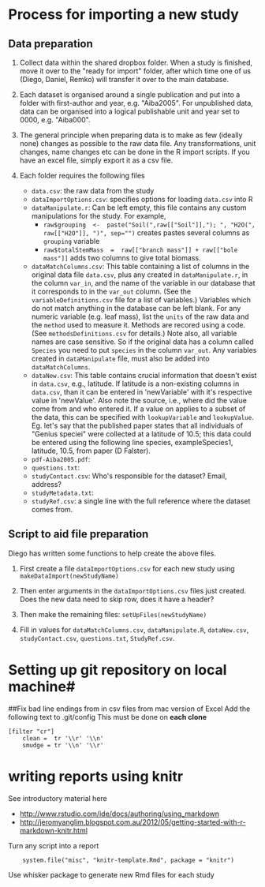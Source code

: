 

# Process for importing a new study #

## Data preparation ##

1. Collect data within the shared dropbox folder. When a study is finished, move it over to the "ready for import" folder, after which time one of us (Diego, Daniel, Remko) will transfer it over to the main database. 

2. Each dataset is organised around a single publication and put into a folder with first-author and year, e.g. "Aiba2005". For unpublished data, data can be organised into a logical publishable unit and year set to 0000, e.g. "Aiba000". 

3. The general principle when preparing data is to make as few (ideally none) changes as possible to the raw data file. Any transformations, unit changes, name changes etc can be done in the R import scripts. If you have an excel file, simply export it as a csv file.

3. Each folder requires the following files
	- `data.csv`: the raw data from the study
	- `dataImportOptions.csv`: specifies options for loading `data.csv` into R
	- `dataManipulate.r`: Can be left empty, this file contains any custom manipulations for the study. For example, 
		- `raw$grouping  <-  paste("Soil(",raw[["Soil"]],"); ", "H2O(", raw[["H2O"]], ")", sep="")` creates pastes several columns as `grouping` variable 
		-  `raw$totalStemMass  =  raw[["branch mass"]] + raw[["bole mass"]]` adds two columns to give total biomass.
	- `dataMatchColumns.csv`: This table containing a list of columns in the original data file `data.csv`, plus any created in `dataManipulate.r`, in the column `var_in`, and the name of the variable in our database that it corresponds to in the `var_out` column. (See the `variableDefinitions.csv` file for a list of variables.) Variables which do not match anything in the database can be left blank. For any numeric variable (e.g. leaf mass), list the `units` of the raw data and the `method` used to measure it. Methods are recored using a code. (See `methodsDefinitions.csv` for details.) Note also, all variable names are case sensitive. So if the original data has a column called `Species` you need to put `species` in the column `var_out`. Any variables created in `dataManipulate` file, must also be added into `dataMatchColumns`.
	- `dataNew.csv`: This table contains crucial information that doesn't exist in `data.csv`, e.g., latitude. If latitude is a non-existing columns in `data.csv`, than it can be entered in 'newVariable' with it's respective value in 'newValue'. Also note the source, i.e., where did the value come from and who entered it. If a value on applies to a subset of the data, this can be specified with `lookupVariable` and `lookupValue`. Eg. let's say that the published paper states that all individuals of "Genius speciei" were collected at a latitude of 10.5; this data could be entered using the following line
    species, exampleSpecies1, latitude, 10.5, from paper (D Falster). 
	- `pdf-Aiba2005.pdf`:
	- `questions.txt`:
	- `studyContact.csv`: Who's responsible for the dataset? Email, address?
	- `studyMetadata.txt`:
	- `studyRef.csv`: a single line with the full reference where the dataset comes from.
	
## Script to aid file preparation ##

Diego has written some functions to help create the above files. 

1. First create a file `dataImportOptions.csv` for each new study using `makeDataImport(newStudyName)` 

2. Then enter arguments in the `dataImportOptions.csv` files just created. Does the new data need to skip row, does it have a header? 

3. Then make the remaining files: `setUpFiles(newStudyName)`

4. Fill in values for `dataMatchColumns.csv`, `dataManipulate.R`, `dataNew.csv`,  `studyContact.csv`, `questions.txt`, `StudyRef.csv`.
  

# Setting up git repository on local machine#

##Fix bad line endings from in csv files from mac version of Excel
Add the following text to .git/config
This must be done on **each clone**

```
[filter "cr"]
    clean =  tr '\\r' '\\n'
    smudge = tr '\\n' '\\r'
```

# writing reports using knitr #

See introductory material here

- http://www.rstudio.com/ide/docs/authoring/using_markdown
- http://jeromyanglim.blogspot.com.au/2012/05/getting-started-with-r-markdown-knitr.html

Turn any script into a report

```
    system.file("misc", "knitr-template.Rmd", package = "knitr")
```

Use whisker package to generate new Rmd files for each study


 
